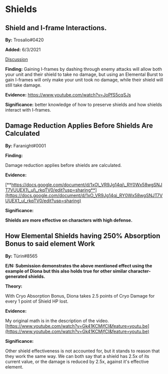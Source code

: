 # Shields

## Shield and I-frame Interactions.

**By:** Trosalio\#0420

**Added:** 6/3/2021

[Discussion](https://tickettool.xyz/direct?url=https://cdn.discordapp.com/attachments/848458542024622090/849942582167470090/transcript-shield-and-iframe-interactions.html)

**Finding:** Gaining I-frames by dashing through enemy attacks will allow both your unit and their shield to take no damage, but using an Elemental Burst to gain I-frames will  only make your unit took no damage, while their shield will still take damage.

**Evidence:** https://www.youtube.com/watch?v=JoPfS5cqSJs

**Significance:** better knowledge of how to preserve shields and how shields interact with I-frames.


## **Damage Reduction Applies Before Shields Are Calculated**

**By:** Faranight\#0001

**Finding:**

Damage reduction applies before shields are calculated.

**Evidence:**

[**https://docs.google.com/document/d/1xO\_VR9Jg14qj\_RY0Wx58wgSNJT7VUUEX1\_ul\_rkqTV0/edit?usp=sharing**](https://docs.google.com/document/d/1xO_VR9Jg14qj_RY0Wx58wgSNJT7VUUEX1_ul_rkqTV0/edit?usp=sharing)

**Significance:**

**Shields are more effective on characters with high defense.**

## **How Elemental Shields having 250% Absorption Bonus to said element Work**

**By:** Türin\#8565

**E/N: Submission demonstrates the above mentioned effect using the example of Diona but this also holds true for other similar character-generated shields.**

**Theory:**

With Cryo Absorption Bonus, Diona takes 2.5 points of Cryo Damage for every 1 point of Shield HP lost.

**Evidence:**

My original math is in the description of the video. [https://www.youtube.com/watch?v=Gk41KCMjfCI&feature=youtu.be](https://www.youtube.com/watch?v=Gk41KCMjfCI&feature=youtu.be)

**Significance:**

Other shield effectiveness is not accounted for, but it stands to reason that they work the same way. We can both say that a shield has 2.5x of its current value, or the damage is reduced by 2.5x, against it's effective element.

